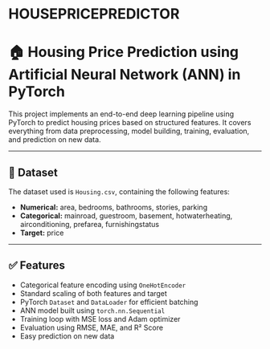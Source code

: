 # HOUSEPRICEPREDICTOR
# 🏠 Housing Price Prediction using Artificial Neural Network (ANN) in PyTorch

This project implements an end-to-end deep learning pipeline using PyTorch to predict housing prices based on structured features. It covers everything from data preprocessing, model building, training, evaluation, and prediction on new data.

---

## 📁 Dataset

The dataset used is `Housing.csv`, containing the following features:

- **Numerical:** area, bedrooms, bathrooms, stories, parking
- **Categorical:** mainroad, guestroom, basement, hotwaterheating, airconditioning, prefarea, furnishingstatus
- **Target:** price

---

## ✅ Features

- Categorical feature encoding using `OneHotEncoder`
- Standard scaling of both features and target
- PyTorch `Dataset` and `DataLoader` for efficient batching
- ANN model built using `torch.nn.Sequential`
- Training loop with MSE loss and Adam optimizer
- Evaluation using RMSE, MAE, and R² Score
- Easy prediction on new data

